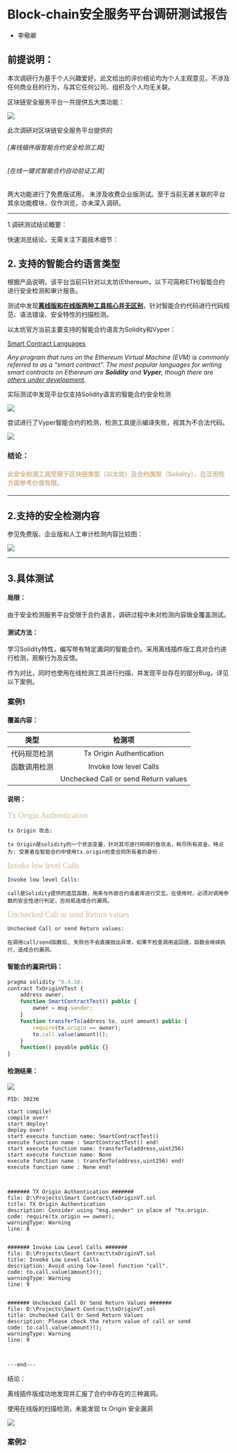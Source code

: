 # Block-chain安全服务平台调研测试报告

- 李儆卿



## 前提说明：

本次调研行为基于个人兴趣爱好。此文给出的评价结论均为个人主观意见，不涉及任何商业目的行为，与其它任何公司、组织及个人均无关联。



区块链安全服务平台一共提供五大类功能：

![](.\Image\platform_1.png)

此次调研对区块链安全服务平台提供的

###### [离线插件版智能合约安全检测工具]

###### [在线一键式智能合约自动验证工具]

两大功能进行了免费版试用， 未涉及收费企业版测试。至于当前无甚关联的平台其余功能模块，仅作浏览，亦未深入调研。

------

1.调研测试结论概要：

快速浏览结论，无需关注下面技术细节：



## 2. 支持的智能合约语言类型

根据产品说明，该平台当前只针对以太坊(Ethereum，以下可简称ETH)智能合约进行安全检测和审计报告。

测试中发现<u>**离线版和在线版两种工具核心并无区别**</u>，针对智能合约代码进行代码规范、语法错误、安全特性的扫描检测。



以太坊官方当前主要支持的智能合约语言为Solidity和Vyper：

[Smart Contract Languages](https://ethereum.org/developers/#smart-contract-languages)

*Any program that runs on the Ethereum Virtual Machine (EVM) is commonly referred to as a “smart contract”. The most popular languages for writing smart contracts on Ethereum are **Solidity** and **Vyper**, though there are [others under development](https://github.com/ConsenSys/ethereum-developer-tools-list#smart-contract-languages).*

实际测试中发现平台仅支持Solidity语言的智能合约安全检测

![](.\Image\online_checking_1.png)

尝试进行了Vyper智能合约的检测，检测工具提示编译失败，视其为不合法代码。

![](.\Image\online_checking_2.png)

### 结论：

#### <font color = d2b48c>**此安全检测工具受限于区块链类型（以太坊）及合约类型（Solidity），在泛用性方面参考价值有限。**</font>

------



## 2.支持的安全检测内容

参见免费版、企业版和人工审计检测内容比较图：

![](.\Image\compareversion.png)

------



## 3.具体测试

#### 局限：

​    由于安全检测服务平台受限于合约语言，调研过程中未对检测内容做全覆盖测试。

#### 测试方法：

​    学习Solidity特性，编写带有特定漏洞的智能合约。采用离线插件版工具对合约进行检测，观察行为及反馈。

​    作为对比，同时也使用在线检测工具进行扫描，并发现平台存在的部分Bug，详见以下案例。



### 案例1

#### 覆盖内容：

|     类型     |                检测项                |
| :----------: | :----------------------------------: |
| 代码规范检测 |       Tx Origin Authentication       |
| 函数调用检测 |        Invoke low level Calls        |
|              | Unchecked Call or send Return values |

#### 说明：

<font color = d2b48c size = 4 face="calibri">Tx Origin Authentication </font>

```Text
tx Origin 攻击:

tx Origin是solidity的一个状态变量，针对其可进行网络钓鱼攻击，耗尽所有资金。特点为: 受害者在智能合约中使用tx.origin检查合同所有者的身份.
```



<font color = d2b48c size = 4 face="calibri">Invoke low level Calls </font>

```Text
Invoke low level Calls:

call是Solidity提供的底层函数，用来与外部合约或者库进行交互。在使用时，必须对调用参数的安全性进行判定，否则易造成合约漏洞。
```



<font color = d2b48c size = 4 face="calibri">Unchecked Call or send Return values </font>

```Text
Unchecked Call or send Return values:

在调用call/send函数后, 失败也不会直接抛出异常，如果不检查调用返回值，函数会继续执行，造成合约漏洞。
```



#### 智能合约漏洞代码：

```javascript
pragma solidity ^0.4.18;
contract TxOriginVTest {
    address owner;
    function SmartContractTest() public {
        owner = msg.sender;
    }
    function transferTo(address to, uint amount) public {
        require(tx.origin == owner);
        to.call.value(amount)();
    }
    function() payable public {}
}

```

#### 检测结果：

![](.\Image\txOrigin.png)

```Text
PID: 30236

start compile!
compile over!
start deploy!
deploy over!
start execute function name: SmartContractTest()
execute function name : SmartContractTest() end!
start execute function name: transferTo(address,uint256)
start execute function name: None
execute function name : transferTo(address,uint256) end!
execute function name : None end!



####### TX Origin Authentication #######
file: D:\Projects\Smart Contract\txOriginVT.sol
title: TX Origin Authentication
description: Consider using "msg.sender" in place of "tx.origin.
code: require(tx.origin == owner);
warningType: Warning
line: 8


####### Invoke Low Level Calls #######
file: D:\Projects\Smart Contract\txOriginVT.sol
title: Invoke Low Level Calls
description: Avoid using low-level function "call".
code: to.call.value(amount)();
warningType: Warning
line: 9


####### Unchecked Call Or Send Return Values #######
file: D:\Projects\Smart Contract\txOriginVT.sol
title: Unchecked Call Or Send Return Values
description: Please check the return value of call or send
code: to.call.value(amount)();
warningType: Warning
line: 9



---end---
```

结论：

离线插件版成功地发现并汇报了合约中存在的三种漏洞。

使用在线版的扫描检测，未能发现 tx Origin 安全漏洞

![](.\Image\txOrigin_online.png)



### 案例2



